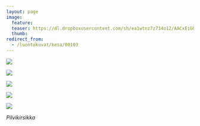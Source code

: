 ```yaml
---
layout: page
image:
  feature:
  teaser: https://dl.dropboxusercontent.com/sh/ea1wtnz7z734o12/AACxEiGU8fdbJ-56Q8WYfk0ia/luontokuvat/kes%C3%A4/6/DS27207-245px.jpg
  thumb:
redirect_from:
  - /luontokuvat/kesa/00103
---
```


[![](https://dl.dropboxusercontent.com/sh/ea1wtnz7z734o12/AACrDSkdV2RU8oENWeyKZCWfa/luontokuvat/kes%C3%A4/6/DS26625-800px.jpg)](https://dl.dropboxusercontent.com/sh/ea1wtnz7z734o12/AACo-5lTeiFE2ov0m9tQ-RVXa/luontokuvat/kes%C3%A4/6/DS26625.jpg)

[![](https://dl.dropboxusercontent.com/sh/ea1wtnz7z734o12/AADaFwXPrTnkCqU6Wc-NKBjta/luontokuvat/kes%C3%A4/6/DS26636-800px.jpg)](https://dl.dropboxusercontent.com/sh/ea1wtnz7z734o12/AABX7oVIIO3toEHT7c5S5-A0a/luontokuvat/kes%C3%A4/6/DS26636.jpg)

[![](https://dl.dropboxusercontent.com/sh/ea1wtnz7z734o12/AAAraTwGNMm16cg74sg8h5mVa/luontokuvat/kes%C3%A4/6/DS26484-800px.jpg)](https://dl.dropboxusercontent.com/sh/ea1wtnz7z734o12/AAAjlWXomeoAyRvMD0QGnyEEa/luontokuvat/kes%C3%A4/6/DS26484.jpg)

[![](https://dl.dropboxusercontent.com/sh/ea1wtnz7z734o12/AAAbhXBbl7RB8guwXCvkafB_a/luontokuvat/kes%C3%A4/6/DS27203-800px.jpg)](https://dl.dropboxusercontent.com/sh/ea1wtnz7z734o12/AAC39DFLD7gp1m8lDmivBnpja/luontokuvat/kes%C3%A4/6/DS27203.jpg)

[![](https://dl.dropboxusercontent.com/sh/ea1wtnz7z734o12/AAB2OnURWsgOwrZ93kgHDMwra/luontokuvat/kes%C3%A4/6/DS27207-800px.jpg)](https://dl.dropboxusercontent.com/sh/ea1wtnz7z734o12/AAAr4iLsQo4HTVVpVpZLhWiFa/luontokuvat/kes%C3%A4/6/DS27207.jpg)

*Pilvikirsikka*
